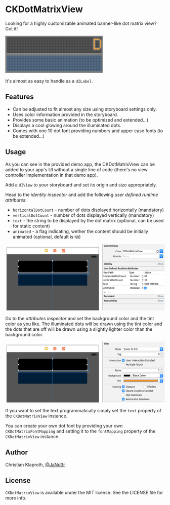 CKDotMatrixView
===============

Looking for a highly customizable animated banner-like dot matrix view? Got it!

![](DotMatrixDemo1.gif)

It's almost as easy to handle as a `UILabel`.

## Features

* Can be adjusted to fit almost any size using storyboard settings only.
* Uses color information provided in the storyboard.
* Provides some basic animation (to be optimized and extended...)
* Displays a cool glowing around the illuminated dots.
* Comes with one 10 dot font providing numbers and upper case fonts (to be extended...) 

## Usage

As you can see in the provided demo app, the CKDotMatrixView can be added to your app's UI without a single line of code (there's no view controller implementation in that demo app).

Add a `UIView` to your storyboard and set its origin and size appropriately.

Head to the _identity inspector_ and add the following _user defined runtime attributes_:
* `horizontalDotCount` - number of dots displayed horizontally (mandatory)
* `verticalDotCount` - number of dots displayed vertically (mandatory)
* `text` - the string to be displayed by the dot matrix (optional, can be used for static content)
* `animated` - a flag indicating, wether the content should be initially animated (optional, default is `NO`)

![](CKDotMatrixView_Storyboard1.png)

Go to the _attributes inspector_ and set the background color and the tint color as you like. The illuminated dots will be drawn using the tint color and the dots that are off will be drawn using a slightly lighter color than the background color.

![](CKDotMatrixView_Storyboard2.png)

If you want to set the text programmatically simply set the `text` property of the `CKDotMatrixView` instance.

You can create your own dot font by providing your own `CKDotMatrixFontMapping` and setting it to the `fontMapping` property of the `CKDotMatrixView` instance.

## Author

Christian Klaproth, [@JaNd3r](http://twitter.com/JaNd3r)

## License

`CKDotMatrixView` is available under the MIT license. See the LICENSE file for more info.
